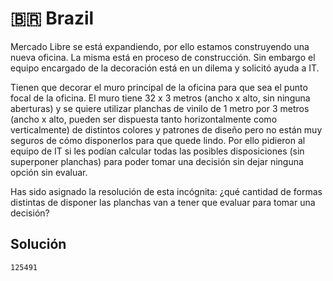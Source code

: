 # 🇧🇷 Brazil

Mercado Libre se está expandiendo, por ello estamos construyendo una nueva oficina. La misma está en proceso de construcción. Sin embargo el equipo encargado de la decoración está en un dilema y solicitó ayuda a IT.

Tienen que decorar el muro principal de la oficina para que sea el punto focal de la oficina. El muro tiene 32 x 3 metros (ancho x alto, sin ninguna aberturas) y se quiere utilizar planchas de vinilo de 1 metro por 3 metros (ancho x alto, pueden ser dispuesta tanto horizontalmente como verticalmente) de distintos colores y patrones de diseño pero no están muy seguros de cómo disponerlos para que quede lindo. Por ello pidieron al equipo de IT si les podían calcular todas las posibles disposiciones (sin superponer planchas) para poder tomar una decisión sin dejar ninguna opción sin evaluar.

Has sido asignado la resolución de esta incógnita: ¿qué cantidad de formas distintas de disponer las planchas van a tener que evaluar para tomar una decisión?

## Solución

```
125491
```
